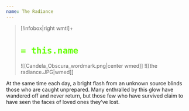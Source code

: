 ```yaml
---
name: The Radiance
---
```


> [!infobox|right wmtl]+
> # <font color="#66ff00">`= this.name`</font>
> ![[Candela_Obscura_wordmark.png|center wmed]] 
>![[the radiance.JPG|wmed]]  


At the same time each day, a bright flash from an unknown source blinds those who are caught unprepared. Many enthralled by this glow have wandered off and never return, but those few who have survived claim to have seen the faces of loved ones they’ve lost.

